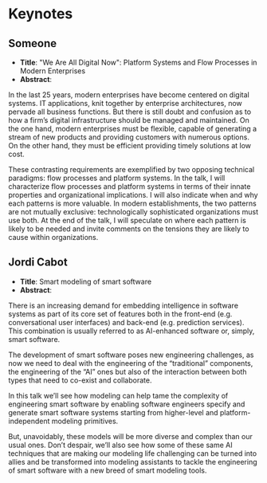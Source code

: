 # Keynotes

## Someone

- **Title**: "We Are All Digital Now": Platform Systems and Flow Processes in Modern Enterprises
- **Abstract**:

In the last 25 years, modern enterprises have become centered on digital systems. IT applications, knit together by enterprise architectures, now pervade all business functions. But there is still doubt and confusion as to how a firm’s digital infrastructure should be managed and maintained. On the one hand, modern enterprises must be flexible, capable of generating a stream of new products and providing customers with numerous options. On the other hand, they must be efficient providing timely solutions at low cost.

These contrasting requirements are exemplified by two opposing technical paradigms: flow processes and platform systems. In the talk, I will characterize flow processes and platform systems in terms of their innate properties and organizational implications. I will also indicate when and why each patterns is more valuable. In modern establishments, the two patterns are not mutually exclusive: technologically sophisticated organizations must use both. At the end of the talk, I will speculate on where each pattern is likely to be needed and invite comments on the tensions they are likely to cause within organizations.

## Jordi Cabot

- **Title**: Smart modeling of smart software
- **Abstract**:

There is an increasing demand for embedding intelligence in software systems as part of its core set of features both in the front-end (e.g. conversational user interfaces) and back-end (e.g. prediction services). This combination is usually referred to as AI-enhanced software or, simply, smart software.

The development of smart software poses new engineering challenges,  as now we need to deal with the engineering of the “traditional” components, the engineering of the “AI” ones but also of the interaction between both types that need to co-exist and collaborate.

In this talk we’ll see how modeling can help tame the complexity of engineering smart software by enabling software engineers specify and generate smart software systems starting from higher-level and platform-independent modeling primitives.  

But, unavoidably, these models will be more diverse and complex than our usual ones. Don’t despair, we’ll also see how some of these same AI techniques that are making our modeling life challenging can be turned into allies and be transformed into modeling assistants to tackle the engineering of smart software with a new breed of smart modeling tools.
